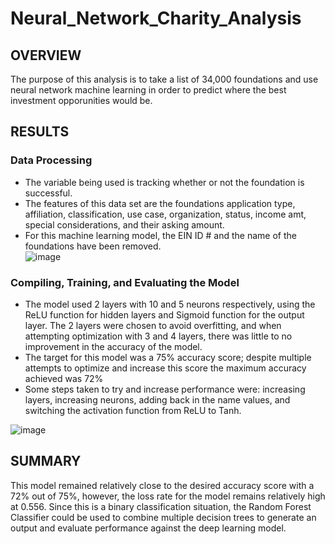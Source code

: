 # Neural_Network_Charity_Analysis

## OVERVIEW

The purpose of this analysis is to take a list of 34,000 foundations and use neural network machine learning in order to predict where the best investment opporunities would be.


## RESULTS

### Data Processing
- The variable being used is tracking whether or not the foundation is successful.
- The features of this data set are the foundations application type, affiliation, classification, use case, organization, status, income amt, special considerations, and their asking amount.
- For this machine learning model, the EIN ID # and the name of the foundations have been removed.</br>
![image](https://user-images.githubusercontent.com/102704559/185723326-50d8e3d2-b90e-42ad-9abd-048523f55d29.png)


### Compiling, Training, and Evaluating the Model

- The model used 2 layers with 10 and 5 neurons respectively, using the ReLU function for hidden layers and Sigmoid function for the output layer. The 2 layers were chosen to avoid overfitting, and when attempting optimization with 3 and 4 layers, there was little to no improvement in the accuracy of the model.
- The target for this model was a 75% accuracy score; despite multiple attempts to optimize and increase this score the maximum accuracy achieved was 72%
- Some steps taken to try and increase performance were: increasing layers, increasing neurons, adding back in the name values, and switching the activation function from ReLU to Tanh.</br>

![image](https://user-images.githubusercontent.com/102704559/185723451-3ebedf46-284b-4330-bb91-e94b8e0aebc2.png)

## SUMMARY

This model remained relatively close to the desired accuracy score with a 72% out of 75%, however, the loss rate for the model remains relatively high at 0.556. Since this is a binary classification situation, the Random Forest Classifier could be used to combine multiple decision trees to generate an output and evaluate performance against the deep learning model.
